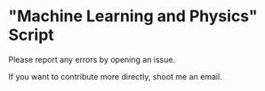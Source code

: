 # "Machine Learning and Physics" Script

Please report any errors by opening an issue. 

If you want to contribute more directly, shoot me an email. 
